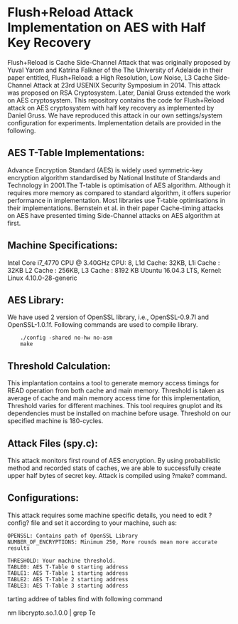 # Flush+Reload Attack Implementation on AES with Half Key Recovery

Flush+Reload is Cache Side-Channel Attack that was originally proposed by Yuval Yarom and Katrina Falkner of the The University of Adelaide in their paper entitled, Flush+Reload: a High Resolution, Low Noise, L3 Cache Side-Channel Attack at 23rd USENIX Security Symposium in 2014. This attack was proposed on RSA Cryptosystem. Later, Danial Gruss extended the work on AES cryptosystem. This repository contains the code for Flush+Reload attack on AES cryptosystem with half key recovery as implemented by Daniel Gruss. We have reproduced this attack in our own settings/system configuration for experiments. Implementation details are provided in the following.

## AES T-Table Implementations:

Advance Encryption Standard (AES) is widely used symmetric-key encryption algorithm standardised by National Institute of Standards and Technology in 2001.The T-table is optimisation of AES algorithm. Although it requires more memory as compared to standard algorithm, it offers superior performance in implementation. Most libraries use T-table optimisations in their implementations. Bernstein et al. in their paper Cache-timing attacks on AES have presented timing Side-Channel attacks on AES algorithm at first. 

## Machine Specifications:

Intel Core i7_4770 CPU @ 3.40GHz
CPU: 8, L1d Cache: 32KB, L1i Cache : 32KB L2 Cache : 256KB, L3 Cache : 8192 KB
Ubuntu 16.04.3 LTS, Kernel: Linux 4.10.0-28-generic

## AES Library:

We have used 2 version of OpenSSL library, i.e., OpenSSL-0.9.7l and OpenSSL-1.0.1f. Following commands are used to compile library.

```
	./config -shared no-hw no-asm
	make
```


## Threshold Calculation:

This implantation contains a tool to generate memory access timings for READ operation from both cache and main memory. Threshold is taken as average of cache and main memory access time for this implementation, Threshold varies for different machines. This tool requires gnuplot and its dependencies must be installed on machine before usage. Threshold on our specified machine is 180-cycles.

## Attack Files (spy.c):

This attack monitors first round of AES encryption. By using probabilistic method and recorded stats of caches, we are able to successfully create upper half bytes of secret key. Attack is compiled using ?make? command.

## Configurations:

This attack requires some machine specific details, you need to edit ?config? file and set it according to your machine, such as:

```
OPENSSL: Contains path of OpenSSL Library
NUMBER_OF_ENCRYPTIONS: Minimum 250, More rounds mean more accurate results 
	
THRESHOLD: Your machine threshold.
TABLE0: AES T-Table 0 starting address
TABLE1: AES T-Table 1 starting address
TABLE2: AES T-Table 2 starting address
TABLE3: AES T-Table 3 starting address
```

tarting addree of tables find with following command 


nm libcrypto.so.1.0.0 | grep Te


